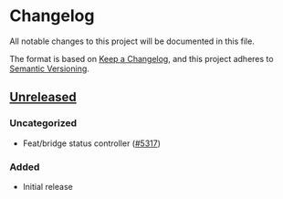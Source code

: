 # Changelog

All notable changes to this project will be documented in this file.

The format is based on [Keep a Changelog](https://keepachangelog.com/en/1.0.0/),
and this project adheres to [Semantic Versioning](https://semver.org/spec/v2.0.0.html).

## [Unreleased]

### Uncategorized

- Feat/bridge status controller ([#5317](https://github.com/MetaMask/core/pull/5317))

### Added

- Initial release

[Unreleased]: https://github.com/MetaMask/core/
